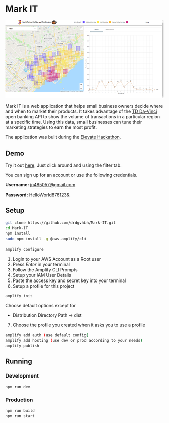 # Mark IT

<p align="center">
  <img src="demo_img.png" />
</p>

Mark IT is a web application that helps small business owners decide where and when to market their products. It takes advantage of the [TD Da-Vinci](https://td-davinci.com/) open banking API to show the volume of transactions in a particular region at a specific time. Using this data, small businesses can tune their marketing strategies to earn the most profit.

The application was built during the [Elevate Hackathon](https://elevatetechfest.com/elevate-hackathon/).

## Demo

Try it out [here](ec2-18-224-19-39.us-east-2.compute.amazonaws.com). Just click around and using the filter tab.

You can sign up for an account or use the following credentials.

**Username:** jn485057@gmail.com

**Password:** HelloWorld876123&

## Setup
```sh
git clone https://github.com/drdgvhbh/Mark-IT.git
cd Mark-IT
npm install
sudo npm install -g @aws-amplify/cli

amplify configure
```

1. Login to your AWS Account as a Root user
2. Press *Enter* in your terminal
3. Follow the Amplify CLI Prompts
4. Setup your IAM User Details
5. Paste the access key and secret key into your terminal
6. Setup a profile for this project

```sh
amplify init
```

Choose default options except for

* Distribution Directory Path -> dist

7. Choose the profile you created when it asks you to use a profile

```sh
amplify add auth (use default config)
amplify add hosting (use dev or prod according to your needs)
amplify publish
```

## Running
### Development
```sh
npm run dev
```

### Production
```sh
npm run build
npm run start
```
